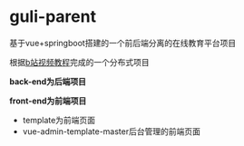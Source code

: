 # guli-parent
基于vue+springboot搭建的一个前后端分离的在线教育平台项目

根据[b站视频教程](https://www.bilibili.com/video/BV1y7411y7am)完成的一个分布式项目

**back-end为后端项目**

**front-end为前端项目**

- template为前端页面
- vue-admin-template-master后台管理的前端页面
